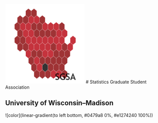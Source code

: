 <img id="coverlogo" src="images/sgsa_4_transparent.png" width="50%"/>
# Statistics Graduate Student Association
<h2> University of Wisconsin–Madison</h2>


![color](linear-gradient(to left bottom, #0479a8 0%, #e1274240 100%))
